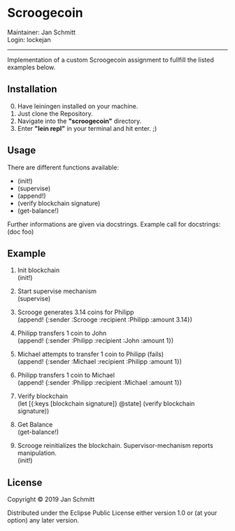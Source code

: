 # Scroogecoin

Maintainer: Jan Schmitt \
Login: lockejan

---

Implementation of a custom Scroogecoin assignment to fullfill the listed examples below.

## Installation

0. Have leiningen installed on your machine.
1. Just clone the Repository.
2. Navigate into the **"scroogecoin"** directory.
3. Enter **"lein repl"** in your terminal and hit enter. ;)

## Usage

There are different functions available:

- (init!)
- (supervise)
- (append!)
- (verify blockchain signature)
- (get-balance!)

Further informations are given via docstrings.
Example call for docstrings: (doc foo)

## Example

1. Init blockchain \
   (init!)

2. Start supervise mechanism \
   (supervise)

3. Scrooge generates 3.14 coins for Philipp \
   (append! {:sender :Scrooge :recipient :Philipp :amount 3.14})

4. Philipp transfers 1 coin to John \
(append! {:sender :Philipp :recipient :John :amount 1})

5. Michael attempts to transfer 1 coin to Philipp (fails) \
(append! {:sender :Michael :recipient :Philipp :amount 1})

6. Philipp transfers 1 coin to Michael \
(append! {:sender :Philipp :recipient :Michael :amount 1})

7. Verify blockchain \
(let [{:keys [blockchain signature]} @state]
   (verify blockchain signature))

8. Get Balance \
   (get-balance!)

9. Scrooge reinitializes the blockchain. Supervisor-mechanism reports manipulation. \
   (init!)

## License

Copyright © 2019 Jan Schmitt

Distributed under the Eclipse Public License either version 1.0 or (at
your option) any later version.
